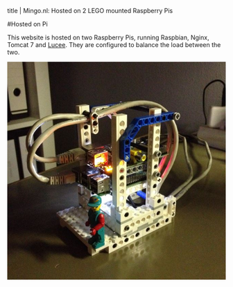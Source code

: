 title       | Mingo.nl: Hosted on 2 LEGO mounted Raspberry Pis

#Hosted on Pi

This website is hosted on two Raspberry Pis, running Raspbian, Nginx, Tomcat 7 and [Lucee](http://lucee.org "A light-weight dynamic scripting language for the JVM").
They are configured to balance the load between the two.

![Picture of my two Raspberry Pi's mounted in a Lego rack](/static/img/rack.jpg)
